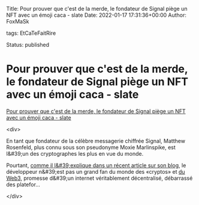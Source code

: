Title: Pour prouver que c&#39;est de la merde, le fondateur de Signal piège un NFT avec un émoji caca - slate
Date: 2022-01-17 17:31:36+00:00
Author: FoxMaSk 

tags: EtCaTeFaitRire

Status: published





# Pour prouver que c&#39;est de la merde, le fondateur de Signal piège un NFT avec un émoji caca - slate

[Pour prouver que c&#39;est de la merde, le fondateur de Signal piège un NFT avec un émoji caca - slate](https://korii.slate.fr/tech/fondateur-signal-piege-nft-avec-emoji-caca-moxie-marlinspike-critique-web3-decentralisation-blockchain)

&lt;div&gt;

En tant que fondateur de la célèbre messagerie chiffrée Signal, Matthew
Rosenfeld, plus connu sous son pseudonyme Moxie Marlinspike, est l\&#39;un
des cryptographes les plus en vue du monde.

Pourtant, [comme il l\&#39;explique dans un récent article sur son
blog](https://moxie.org/2022/01/07/web3-first-impressions.html), le
développeur n\&#39;est pas un grand fan du monde des «cryptos» et [du
Web3](https://korii.slate.fr/tech/web3-avenir-internet-nouveau-buzzword-cryptomonnaies-blockchain-decentralisation),
promesse d\&#39;un internet véritablement décentralisé, débarrassé des
platefor...

&lt;/div&gt;